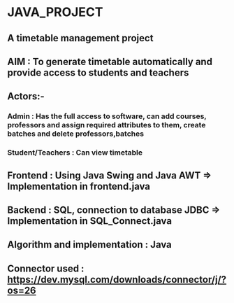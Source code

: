 # JAVA_PROJECT
## A timetable management project

## AIM : To generate timetable automatically and provide access to students and teachers

## Actors:-

### Admin : Has the full access to software, can add courses, professors and assign required attributes to them, create batches and delete professors,batches

### Student/Teachers : Can view timetable

## Frontend : Using Java Swing and Java AWT => Implementation in frontend.java

## Backend : SQL, connection to database JDBC => Implementation in SQL_Connect.java

## Algorithm and implementation : Java

## Connector used : https://dev.mysql.com/downloads/connector/j/?os=26
